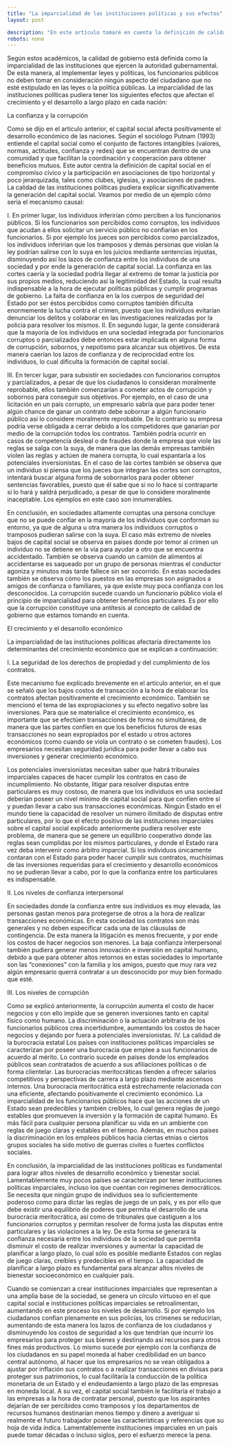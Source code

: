 ```yaml
---
title: "La imparcialidad de las instituciones políticas y sus efectos"
layout: post

description: "En este artículo tomaré en cuenta la definición de calidad de gobierno de acuerdo a Rothstein y Theorell. "
robots: none
---
```

Según estos académicos,  la calidad de gobierno está definida como la imparcialidad de las instituciones que ejercen la autoridad gubernamental. De esta manera, al implementar leyes y políticas, los funcionarios públicos no deben tomar en consideración ningún aspecto del ciudadano que no esté estipulado en las leyes o la política públicas. La imparcialidad de las instituciones políticas pudiera tener los siguientes efectos que afectan el crecimiento y el desarrollo a largo plazo en cada nación:

La confianza y la corrupción

Como se dijo en el artículo anterior, el capital social afecta positivamente el desarrollo económico de las naciones. Según el sociólogo Putnam (1993) entiende el capital social como el conjunto de factores intangibles (valores, normas, actitudes, confianza y redes) que se encuentran dentro de una comunidad y que facilitan la coordinación y cooperación para obtener beneficios mutuos. Este autor centra la definición de capital social en el compromiso cívico y la participación en asociaciones de tipo horizontal y poco jerarquizada, tales como clubes, iglesias, y asociaciones de padres. La calidad de las instituciones políticas pudiera explicar significativamente la generación del capital social. Veamos por medio de un ejemplo cómo sería el mecanismo causal:

I.	En primer lugar, los individuos inferirían cómo perciben a los funcionarios públicos. Si los funcionarios son percibidos como corruptos, los individuos que acudan a ellos solicitar un servicio público no confiarían en los funcionarios. Si por ejemplo los jueces son percibidos como parcializados, los individuos inferirían que los tramposos y demás personas que violan la ley podrían salirse con lo suya en los juicios mediante sentencias injustas, disminuyendo así los lazos de confianza entre los individuos de una sociedad y por ende la generación de capital social. La confianza en las cortes caería y la sociedad podría llegar al extremo de tomar la justicia por sus propios medios, reduciendo así la legitimidad del Estado, la cual resulta indispensable a la hora de ejecutar políticas públicas y cumplir programas de gobierno. La falta de confianza en la los cuerpos de seguridad del Estado por ser éstos percibidos como corruptos también dificulta enormemente la lucha contra el crimen, puesto que los individuos evitarían denunciar los delitos y colaborar en las investigaciones realizadas por la policía para resolver los mismos. 
II.	En segundo lugar, la gente considerará que la mayoría de los individuos en una sociedad integrada por funcionarios corruptos o parcializados debe entonces estar implicada en alguna forma de corrupción, sobornos, y nepotismo para alcanzar sus objetivos. De esta manera caerían los lazos de confianza y de reciprocidad entre los individuos, lo cual dificulta la formación de capital social.  

III. En tercer lugar, para subsistir en sociedades con funcionarios corruptos y parcializados, a pesar de que los ciudadanos lo consideran moralmente reprobable, ellos también comenzarían a cometer actos de corrupción y sobornos para conseguir sus objetivos. Por ejemplo, en el caso de una licitación en un país corrupto, un empresario sabría que para poder tener algún chance de ganar un contrato debe sobornar a algún funcionario público así lo considere moralmente reprobable. De lo contrario su empresa podría verse obligada a cerrar debido a los competidores que ganarían por medio de la corrupción todos los contratos. También podría ocurrir en casos de competencia desleal o de fraudes donde la empresa que viole las reglas se salga con la suya, de manera que las demás empresas también violen las reglas y actúen de manera corrupta, lo cual espantaría a los potenciales inversionistas.  En el caso de las cortes también se observa que un individuo si piensa que los jueces que integran las cortes son corruptos, intentará buscar alguna forma de sobornarlos para poder obtener sentencias favorables, puesto que él sabe que si no lo hace si contraparte sí lo hará y saldrá perjudicado, a pesar de que lo considere moralmente inaceptable. Los ejemplos en este caso son innumerables.

En conclusión, en sociedades altamente corruptas una persona concluye que no se puede confiar en la mayoría de los individuos que conforman su entorno, ya que de alguna u otra manera los individuos corruptos o tramposos pudieran salirse con la suya. El caso más extremo de niveles bajos de capital social se observa en países donde por temor al crimen un individuo no se detiene en la vía para ayudar a otro que se encuentra accidentado. También se observa cuando un camión de alimentos al accidentarse es saqueado por un grupo de personas mientras el conductor agoniza y minutos más tarde fallece sin ser socorrido. En estas sociedades también se observa cómo los puestos en las empresas son asignados a amigos de confianza o familiares, ya que existe muy poca confianza con los desconocidos. 
La corrupción sucede cuando un funcionario público viola el principio de imparcialidad para obtener beneficios particulares. Es por ello que la corrupción constituye una antítesis al concepto de calidad de gobierno que estamos tomando en cuenta. 

El crecimiento y el desarrollo económico 

La imparcialidad de las instituciones políticas afectaría directamente los determinantes del crecimiento económico que se explican a continuación:

I.	La seguridad de los derechos de propiedad y del cumplimiento de los contratos. 

Este mecanismo fue explicado brevemente en el artículo anterior, en el que se señaló que los bajos costos de transacción a la hora de elaborar los contratos afectan positivamente el crecimiento económico. También se mencionó el tema de las expropiaciones y su efecto negativo sobre las inversiones. Para que se materialice el crecimiento económico, es importante que se efectúen transacciones de forma no simultánea, de manera que las partes confíen en que los beneficios futuros de esas transacciones no sean expropiados por el estado u otros actores económicos (como cuando se viola un contrato o se cometen fraudes). Los empresarios necesitan seguridad jurídica para poder llevar a cabo sus inversiones y generar crecimiento económico. 

Los potenciales inversionistas necesitan saber que habrá tribunales imparciales capaces de hacer cumplir los contratos en caso de incumplimiento. No obstante, litigar para resolver disputas entre particulares es muy costoso, de manera que los individuos en una sociedad deberían poseer un nivel mínimo de capital social para que confíen entre sí y puedan llevar a cabo sus transacciones económicas. Ningún Estado en el mundo tiene la capacidad de resolver un número ilimitado de disputas entre particulares, por lo que el efecto positivo de las instituciones imparciales sobre el capital social explicado anteriormente pudiera resolver este problema, de manera que se genere un equilibrio cooperativo donde las reglas sean cumplidas por los mismos particulares, y donde el Estado rara vez deba intervenir como árbitro imparcial. Si los individuos únicamente contaran con el Estado para poder hacer cumplir sus contratos, muchísimas de las inversiones requeridas para el crecimiento y desarrollo económicos no se pudieran llevar a cabo, por lo que la confianza entre los particulares es indispensable. 


II.	Los niveles de confianza interpersonal

En sociedades donde la confianza entre sus individuos es muy elevada, las personas gastan menos para protegerse de otros a la hora de realizar transacciones económicas. En esta sociedad los contratos son más generales y no deben especificar cada una de las cláusulas de contingencia. De esta manera la litigación es menos frecuente, y por ende los costos de hacer negocios son menores. La baja confianza interpersonal también pudiera generar menos innovación e inversión en capital humano, debido a que para obtener altos retornos en estas sociedades lo importante son las “conexiones” con la familia y los amigos, puesto que muy rara vez algún empresario querrá contratar a un desconocido por muy bien formado que esté.


III.	Los niveles de corrupción

Como se explicó anteriormente, la corrupción aumenta el costo de hacer negocios y con ello impide que se generen inversiones tanto en capital físico como humano. La discriminación o la actuación arbitraria de los funcionarios públicos crea incertidumbre, aumentando los costos de hacer negocios y dejando por fuera a potenciales inversionistas.
IV.	La calidad de la burocracia estatal 
Los países con instituciones políticas imparciales se caracterizan por poseer una burocracia que emplee a sus funcionarios de acuerdo al mérito. Lo contrario sucede en países donde los empleados públicos sean contratados de acuerdo a sus afiliaciones políticas o de forma clientelar. Las burocracias meritocráticas tienden a ofrecer salarios competitivos y perspectivas de carrera a largo plazo mediante ascensos internos. Una burocracia meritocrática está estrechamente relacionada con una eficiente, afectando positivamente el crecimiento económico. La imparcialidad de los funcionarios públicos hace que las acciones de un Estado sean predecibles y también creíbles, lo cual genera reglas de juego estables que promueven la inversión y la formación de capital humano. Es más fácil para cualquier persona planificar su vida en un ambiente con reglas de juego claras y estables en el tiempo.  Además, en muchos países la discriminación en los empleos públicos hacia ciertas etnias o ciertos grupos sociales ha sido motivo de guerras civiles o fuertes conflictos sociales. 

En conclusión, la imparcialidad de las instituciones políticas es fundamental para lograr altos niveles de desarrollo económico y bienestar social. Lamentablemente muy pocos países se caracterizan por tener instituciones políticas imparciales, incluso los que cuentan con regímenes democráticos. Se necesita que ningún grupo de individuos sea lo suficientemente poderoso como para dictar las reglas de juego de un país, y es por ello que debe existir una equilibrio de poderes que permita el desarrollo de una burocracia meritocrática, así como de tribunales que castiguen a los funcionarios corruptos y permitan resolver de forma justa las disputas entre particulares y las violaciones a la ley. De esta forma se generará la confianza necesaria entre los individuos de la sociedad que permita disminuir el costo de realizar inversiones y aumentar la capacidad de planificar a largo plazo, lo cual sólo es posible mediante Estados con reglas de juego claras, creíbles y predecibles en el tiempo. La capacidad de planificar a largo plazo es fundamental para alcanzar altos niveles de bienestar socioeconómico en cualquier país. 

Cuando se comienzan a crear instituciones imparciales que representan a una amplia base de la sociedad, se genera un círculo virtuoso en el que capital social e instituciones políticas imparciales se retroalimentan, aumentando en este proceso los niveles de desarrollo. Si por ejemplo los ciudadanos confían plenamente en sus policías, los crímenes se reducirían, aumentando de esta manera los lazos de confianza de los ciudadanos y disminuyendo los costos de seguridad a los que tendrían que incurrir los empresarios para proteger sus bienes y destinando así recursos para otros fines más productivos. Lo mismo sucede por ejemplo con la confianza de los ciudadanos en su papel moneda al haber credibilidad en un banco central autónomo, al hacer que los empresarios no se vean obligados a ajustar por inflación sus contratos o a realizar transacciones en divisas para proteger sus patrimonios, lo cual facilitaría la conducción de la política monetaria de un Estado y el endeudamiento a largo plazo de las empresas en moneda local. A su vez, el capital social también le facilitaría el trabajo a las empresas a la hora de contratar personal, puesto que los aspirantes dejarían de ser percibidos como tramposos y los departamentos de recursos humanos destinarían menos tiempo y dinero a averiguar si realmente el futuro trabajador posee las características y referencias que su hoja de vida indica. Lamentablemente instituciones imparciales en un país puede tomar décadas o incluso siglos, pero el esfuerzo merece la pena. 
